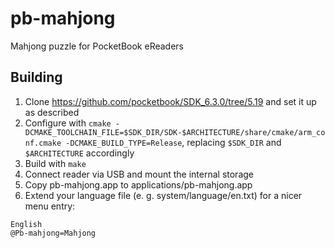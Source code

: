 # pb-mahjong
Mahjong puzzle for PocketBook eReaders
## Building
1. Clone <https://github.com/pocketbook/SDK_6.3.0/tree/5.19> and set it up as described
2. Configure with `cmake -DCMAKE_TOOLCHAIN_FILE=$SDK_DIR/SDK-$ARCHITECTURE/share/cmake/arm_conf.cmake -DCMAKE_BUILD_TYPE=Release`, replacing `$SDK_DIR` and `$ARCHITECTURE` accordingly
3. Build with `make`
4. Connect reader via USB and mount the internal storage
5. Copy pb-mahjong.app to applications/pb-mahjong.app
6. Extend your language file (e. g. system/language/en.txt) for a nicer menu entry:
```
English
@Pb-mahjong=Mahjong
```
